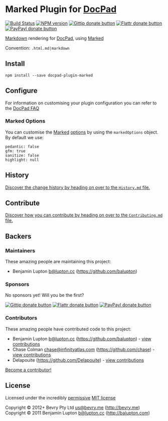 # Marked Plugin for [DocPad](http://docpad.org)

<!-- BADGES/ -->

[![Build Status](http://img.shields.io/travis-ci/docpad/docpad-plugin-marked.png?branch=master)](http://travis-ci.org/docpad/docpad-plugin-marked "Check this project's build status on TravisCI")
[![NPM version](http://badge.fury.io/js/docpad-plugin-marked.png)](https://npmjs.org/package/docpad-plugin-marked "View this project on NPM")
[![Gittip donate button](http://img.shields.io/gittip/docpad.png)](https://www.gittip.com/docpad/ "Donate weekly to this project using Gittip")
[![Flattr donate button](http://img.shields.io/flattr/donate.png?color=yellow)](http://flattr.com/thing/344188/balupton-on-Flattr "Donate monthly to this project using Flattr")
[![PayPayl donate button](http://img.shields.io/paypal/donate.png?color=yellow)](https://www.paypal.com/cgi-bin/webscr?cmd=_s-xclick&hosted_button_id=QB8GQPZAH84N6 "Donate once-off to this project using Paypal")

<!-- /BADGES -->


[Markdown](http://daringfireball.net/projects/markdown/) rendering for [DocPad](http://docpad.org), using [Marked](https://github.com/chjj/marked)

Convention:  `.html.md|markdown`


## Install

```
npm install --save docpad-plugin-marked
```


## Configure
For information on customising your plugin configuration you can refer to the [DocPad FAQ](https://github.com/bevry/docpad/wiki/FAQ)

### Marked Options
You can customise the [Marked](https://github.com/chjj/marked) [options](https://github.com/chjj/marked#options) by using the `markedOptions` object. By default we use:

	pedantic: false
	gfm: true
	sanitize: false
	highlight: null


<!-- HISTORY/ -->

## History
[Discover the change history by heading on over to the `History.md` file.](https://github.com/docpad/docpad-plugin-marked/blob/master/History.md#files)

<!-- /HISTORY -->


<!-- CONTRIBUTE/ -->

## Contribute

[Discover how you can contribute by heading on over to the `Contributing.md` file.](https://github.com/docpad/docpad-plugin-marked/blob/master/Contributing.md#files)

<!-- /CONTRIBUTE -->


<!-- BACKERS/ -->

## Backers

### Maintainers

These amazing people are maintaining this project:

- Benjamin Lupton <b@lupton.cc> (https://github.com/balupton)

### Sponsors

No sponsors yet! Will you be the first?

[![Gittip donate button](http://img.shields.io/gittip/docpad.png)](https://www.gittip.com/docpad/ "Donate weekly to this project using Gittip")
[![Flattr donate button](http://img.shields.io/flattr/donate.png?color=yellow)](http://flattr.com/thing/344188/balupton-on-Flattr "Donate monthly to this project using Flattr")
[![PayPayl donate button](http://img.shields.io/paypal/donate.png?color=yellow)](https://www.paypal.com/cgi-bin/webscr?cmd=_s-xclick&hosted_button_id=QB8GQPZAH84N6 "Donate once-off to this project using Paypal")

### Contributors

These amazing people have contributed code to this project:

- Benjamin Lupton <b@lupton.cc> (https://github.com/balupton) - [view contributions](https://github.com/docpad/docpad-plugin-marked/commits?author=balupton)
- Chase Colman <chase@infinityatlas.com> (https://github.com/chase) - [view contributions](https://github.com/docpad/docpad-plugin-marked/commits?author=chase)
- Delapouite (https://github.com/Delapouite) - [view contributions](https://github.com/docpad/docpad-plugin-marked/commits?author=Delapouite)

[Become a contributor!](https://github.com/docpad/docpad-plugin-marked/blob/master/Contributing.md#files)

<!-- /BACKERS -->


<!-- LICENSE/ -->

## License

Licensed under the incredibly [permissive](http://en.wikipedia.org/wiki/Permissive_free_software_licence) [MIT license](http://creativecommons.org/licenses/MIT/)

Copyright &copy; 2012+ Bevry Pty Ltd <us@bevry.me> (http://bevry.me)
<br/>Copyright &copy; 2011 Benjamin Lupton <b@lupton.cc> (http://balupton.com)

<!-- /LICENSE -->


